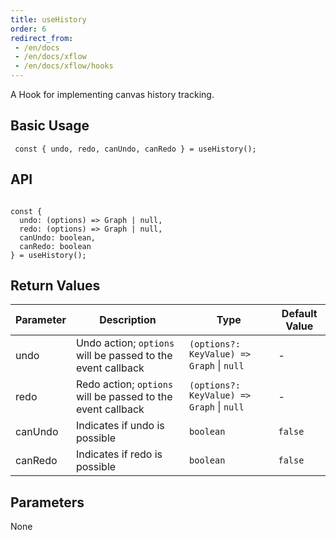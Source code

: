 ```yaml
---
title: useHistory 
order: 6
redirect_from:
 - /en/docs
 - /en/docs/xflow
 - /en/docs/xflow/hooks
---
```


A Hook for implementing canvas history tracking.
## Basic Usage

```tsx
 const { undo, redo, canUndo, canRedo } = useHistory();
```

## API

```tsx
  
const {
  undo: (options) => Graph | null,
  redo: (options) => Graph | null,
  canUndo: boolean,
  canRedo: boolean
} = useHistory();

```

## Return Values

| Parameter | Description | Type | Default Value |
|-----------|-------------|------|---------------|
| undo      | Undo action; `options` will be passed to the event callback | `(options?: KeyValue) => Graph` \| `null` | - |
| redo      | Redo action; `options` will be passed to the event callback | `(options?: KeyValue) => Graph` \| `null` | - |
| canUndo   | Indicates if undo is possible | `boolean` | `false` |
| canRedo   | Indicates if redo is possible | `boolean` | `false` |

## Parameters

None
